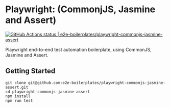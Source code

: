 # Playwright: (CommonjJS, Jasmine and Assert)

[![GitHub Actions status | e2e-boilerplates/playwright-commonjs-jasmine-assert](https://github.com/e2e-boilerplates/playwright-commonjs-jasmine-assert/workflows/playwright-commonjs-jasmine-assert/badge.svg)](https://github.com/e2e-boilerplates/playwright-commonjs-jasmine-assert/actions?workflow=playwright-commonjs-jasmine-assert)

Playwright end-to-end test automation boilerplate, using CommonJS, Jasmine and Assert.

## Getting Started

    git clone git@github.com:e2e-boilerplates/playwright-commonjs-jasmine-assert.git
    cd playwright-commonjs-jasmine-assert
    npm install
    npm run test
